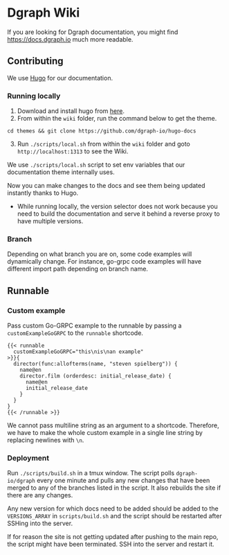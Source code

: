 # Dgraph Wiki

If you are looking for Dgraph documentation, you might find https://docs.dgraph.io much more readable.

## Contributing

We use [Hugo](https://gohugo.io/s) for our documentation.

### Running locally

1. Download and install hugo from [here](https://github.com/spf13/hugo/releases).
2. From within the `wiki` folder, run the command below to get the theme.

```
cd themes && git clone https://github.com/dgraph-io/hugo-docs
```

3. Run `./scripts/local.sh` from within the `wiki` folder and goto `http://localhost:1313` to see the Wiki.

We use `./scripts/local.sh` script to set env variables that our documentation theme internally uses.

Now you can make changes to the docs and see them being updated instantly thanks to Hugo.

* While running locally, the version selector does not work because you need to build the documentation and serve it behind a reverse proxy to have multiple versions.

### Branch

Depending on what branch you are on, some code examples will dynamically change. For instance, go-grpc code examples will have different import path depending on branch name.


## Runnable

### Custom example

Pass custom Go-GRPC example to the runnable by passing a `customExampleGoGRPC` to the `runnable` shortcode.

```
{{< runnable
  customExampleGoGRPC="this\nis\nan example"
>}}{
  director(func:allofterms(name, "steven spielberg")) {
    name@en
    director.film (orderdesc: initial_release_date) {
      name@en
      initial_release_date
    }
  }
}
{{< /runnable >}}
```

We cannot pass multiline string as an argument to a shortcode. Therefore, we
have to make the whole custom example in a single line string by replacing newlines with `\n`.

### Deployment

Run `./scripts/build.sh` in a tmux window. The script polls `dgraph-io/dgraph` every one minute
and pulls any new changes that have been merged to any of the branches listed in the script.
It also rebuilds the site if there are any changes.

Any new version for which docs need to be added should be added to the `VERSIONS_ARRAY` in
`scripts/build.sh` and the script should be restarted after SSHing into the server.

If for reason the site is not getting updated after pushing to the main repo, the script might have been
terminated. SSH into the server and restart it.

